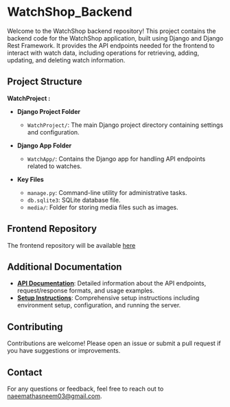 # WatchShop_Backend
Welcome to the WatchShop backend repository! This project contains the backend code for the WatchShop application, built using Django and Django Rest Framework. It provides the API endpoints needed for the frontend to interact with watch data, including operations for retrieving, adding, updating, and deleting watch information.

## Project Structure 
**WatchProject :**
- **Django Project Folder**
  - `WatchProject/`: The main Django project directory containing settings and configuration.

- **Django App Folder**
  - `WatchApp/`: Contains the Django app for handling API endpoints related to watches.

- **Key Files**
  - `manage.py`: Command-line utility for administrative tasks.
  - `db.sqlite3`: SQLite database file.
  - `media/`: Folder for storing media files such as images.
 
## Frontend Repository

  The frontend repository will be available [here](https://github.com/Nthasneem03/WatchShop)

## Additional Documentation
  
  - **[API Documentation](API_DOCUMENTATION.md)**: Detailed information about the API endpoints, request/response formats, and usage examples.
  - **[Setup Instructions](SETUP.md)**: Comprehensive setup instructions including environment setup, configuration, and running the server.


## Contributing

  Contributions are welcome! Please open an issue or submit a pull request if you have suggestions or improvements.


## Contact
  For any questions or feedback, feel free to reach out to [naeemathasneem03@gmail.com](mailto:naeemathasneem03@gmail.com).
